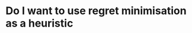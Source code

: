 # Do I want to use regret minimisation as a heuristic

<!-- #p1 #Life -->

<!-- {BearID:0C7A7E4E-7CC8-447B-A234-36515257B712-27152-00000DB6275FCBE2} -->
